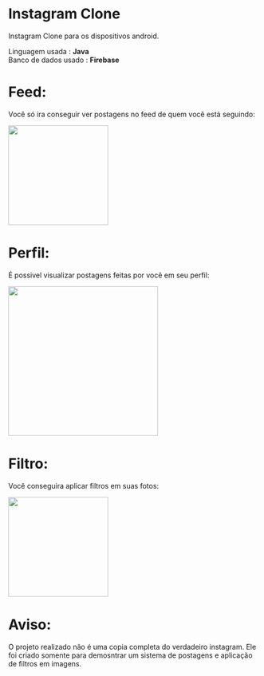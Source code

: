 # Instagram Clone
Instagram Clone para os dispositivos android.</br>

Linguagem usada : <b>Java</b> <br/>
Banco de dados usado : <b>Firebase</b>

# Feed:
<p>Você só ira conseguir ver postagens no feed de quem você está seguindo:</p>
<img src="https://user-images.githubusercontent.com/45234913/126697777-6cb51cb0-82b6-4ea3-b572-eb74163a2127.gif" width="200px"/>

# Perfil:
<p>É possivel visualizar postagens feitas por você em seu perfil:</p>
<img src="https://user-images.githubusercontent.com/45234913/126698163-8ac3bab4-8aa9-41ab-8651-9743d0aa1361.jpeg" width="300px"/>

# Filtro:
<p>Você conseguira aplicar filtros em suas fotos:</p>
<img src="https://user-images.githubusercontent.com/45234913/126698056-69abbf7f-f010-408a-b321-1862ddbe6d44.gif" width="200px"/>

# Aviso:
<p>O projeto realizado não é uma copia completa do verdadeiro instagram. Ele foi criado somente para demosntrar um sistema de postagens e aplicação de filtros em imagens.</p>
